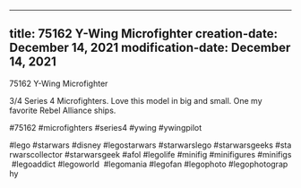 ----
title: 75162 Y-Wing Microfighter
creation-date: December 14, 2021
modification-date: December 14, 2021
----

75162 Y-Wing Microfighter

3/4 Series 4 Microfighters. Love this model in big and small. One my favorite Rebel Alliance ships.

#75162 #microfighters #series4 #ywing #ywingpilot

#lego #starwars #disney #legostarwars #starwarslego #starwarsgeeks #starwarscollector #starwarsgeek #afol #legolife #minifig #minifigures #minifigs #legoaddict #legoworld  #legomania #legofan #legophoto #legophotography


